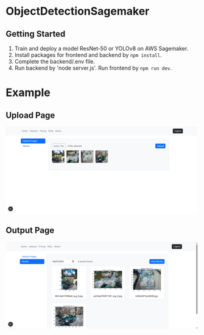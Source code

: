 # ObjectDetectionSagemaker

## Getting Started
1. Train and deploy a model ResNet-50 or YOLOv8 on AWS Sagemaker.
2. Install packages for frontend and backend by `npm install`.
3. Complete the backend/.env file.
4. Run backend by 'node server.js'. Run frontend by `npm run dev`.

# Example

## Upload Page
![upload](results/web_upload.png)

## Output Page
![upload](results/web_output.png)
